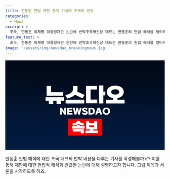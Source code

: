 ```yaml
---
title: 한동훈 헌법 재판 중지 이설에 조국의 반응
categories:
  - News
excerpt: >
  조국, 한동훈 이재명 대통령재판 논란에 반박조국혁신당 대표는 한동훈의 헌법 해석을 엉터리로 비난하고, 이재명 대표의 대통령 당선에 관련된 재판이 불가능하다는 주장에 반박했다. 또한, 유승민 후보가 한 전 위원장과 비슷한 주장을 한 사례를 언급하며, 이에 대한 헛된 주장이라고 지적했다. 조 대표는 한동훈의 발언이 이재명 대통령의 이미지를 훼손하는 존재라며, 그가 총선 때 제기했던 이-조 심판론에서 벗어나지 못하고 있다고 비판했다.
feature_text: >
  조국, 한동훈 이재명 대통령재판 논란에 반박조국혁신당 대표는 한동훈의 헌법 해석을 엉터리로 비난하고, 이재명 대표의 대통령 당선에 관련된 재판이 불가능하다는 주장에 반박했다. 또한, 유승민 후보가 한 전 위원장과 비슷한 주장을 한 사례를 언급하며, 이에 대한 헛된 주장이라고 지적했다. 조 대표는 한동훈의 발언이 이재명 대통령의 이미지를 훼손하는 존재라며, 그가 총선 때 제기했던 이-조 심판론에서 벗어나지 못하고 있다고 비판했다.
image: '/assets/img/newsdao_breakingnews.jpg'
---
```


<p><img src="/assets/img/newsdao_breakingnews.jpg" alt="implanttips 속보" /></p>

<p>한동훈 헌법 해석에 대한 조국 대표의 반박 내용을 다루는 기사를 작성해볼까요? 이를 통해 재판에 대한 헌법적 해석과 관련한 논란에 대해 설명하고자 합니다. 그럼 제목과 서론을 시작하도록 하죠.</p>

